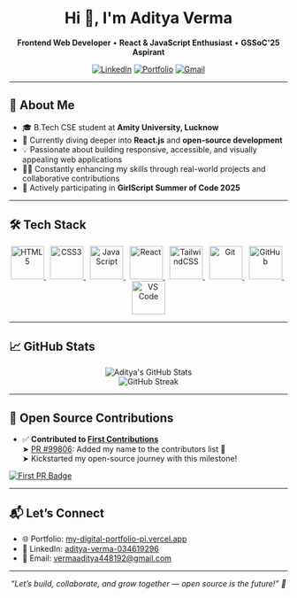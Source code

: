 <h1 align="center">Hi 👋, I'm Aditya Verma</h1>

<p align="center">
  <b>Frontend Web Developer</b> • <b>React & JavaScript Enthusiast</b> • <b>GSSoC'25 Aspirant</b>
</p>

<p align="center">
  <a href="https://www.linkedin.com/in/aditya-verma-034619296/"><img alt="LinkedIn" src="https://img.shields.io/badge/-LinkedIn-blue?style=flat-square&logo=linkedin&logoColor=white" /></a>
  <a href="https://my-digital-portfolio-pi.vercel.app"><img alt="Portfolio" src="https://img.shields.io/badge/-Portfolio-000?style=flat-square&logo=vercel&logoColor=white" /></a>
  <a href="mailto:vermaaditya448192@gmail.com"><img alt="Gmail" src="https://img.shields.io/badge/-Email-D14836?style=flat-square&logo=gmail&logoColor=white" /></a>
</p>

---

## 🚀 About Me

- 🎓 B.Tech CSE student at **Amity University, Lucknow**
- 🌱 Currently diving deeper into **React.js** and **open-source development**
- 💡 Passionate about building responsive, accessible, and visually appealing web applications
- 👨‍💻 Constantly enhancing my skills through real-world projects and collaborative contributions
- 🌟 Actively participating in **GirlScript Summer of Code 2025**

---

## 🛠️ Tech Stack

<div align="center">

<a href="https://developer.mozilla.org/en-US/docs/Web/HTML" target="_blank">
  <img src="https://cdn.jsdelivr.net/gh/devicons/devicon/icons/html5/html5-original.svg" width="60" height="60" alt="HTML5"/>
</a>
&nbsp;
<a href="https://developer.mozilla.org/en-US/docs/Web/CSS" target="_blank">
  <img src="https://cdn.jsdelivr.net/gh/devicons/devicon/icons/css3/css3-original.svg" width="60" height="60" alt="CSS3"/>
</a>
&nbsp;
<a href="https://developer.mozilla.org/en-US/docs/Web/JavaScript" target="_blank">
  <img src="https://cdn.jsdelivr.net/gh/devicons/devicon/icons/javascript/javascript-original.svg" width="60" height="60" alt="JavaScript"/>
</a>
&nbsp;
<a href="https://reactjs.org/" target="_blank">
  <img src="https://cdn.jsdelivr.net/gh/devicons/devicon/icons/react/react-original.svg" width="60" height="60" alt="React"/>
</a>
&nbsp;
<a href="https://tailwindcss.com/" target="_blank">
  <img src="https://www.vectorlogo.zone/logos/tailwindcss/tailwindcss-icon.svg" width="60" height="60" alt="TailwindCSS"/>
</a>
&nbsp;
<a href="https://git-scm.com/" target="_blank">
  <img src="https://www.vectorlogo.zone/logos/git-scm/git-scm-icon.svg" width="60" height="60" alt="Git"/>
</a>
&nbsp;
<a href="https://github.com/" target="_blank">
  <img src="https://img.icons8.com/ios-filled/50/ffffff/github.png" width="60" height="60" alt="GitHub"/>
</a>
&nbsp;
<a href="https://code.visualstudio.com/" target="_blank">
  <img src="https://cdn.jsdelivr.net/gh/devicons/devicon/icons/vscode/vscode-original.svg" width="60" height="60" alt="VS Code"/>
</a>

</div>



---

## 📈 GitHub Stats

<p align="center">
  <img src="https://github-readme-stats.vercel.app/api?username=Aditya-githubbb&show_icons=true&theme=radical&count_private=true" alt="Aditya's GitHub Stats" />
  <br/>
  <img src="https://github-readme-streak-stats.herokuapp.com?user=Aditya-githubbb&theme=radical" alt="GitHub Streak" />
</p>

---

## 🧩 Open Source Contributions

- ✅ **Contributed to [First Contributions](https://github.com/firstcontributions/first-contributions)**  
  ➤ [PR #99806](https://github.com/firstcontributions/first-contributions/pull/99806): Added my name to the contributors list 🎉  
  ➤ Kickstarted my open-source journey with this milestone!

[![First PR Badge](https://img.shields.io/badge/First%20PR-Merged-brightgreen?style=for-the-badge&logo=github)](https://github.com/firstcontributions/first-contributions/pull/99806)

---

## 📬 Let’s Connect

- 🌐 Portfolio: [my-digital-portfolio-pi.vercel.app](https://my-digital-portfolio-pi.vercel.app)
- 🔗 LinkedIn: [aditya-verma-034619296](https://www.linkedin.com/in/aditya-verma-034619296/)
- 📧 Email: [vermaaditya448192@gmail.com](mailto:vermaaditya448192@gmail.com)

---

<p align="center">
  <i>“Let’s build, collaborate, and grow together — open source is the future!” 🚀</i>
</p>
